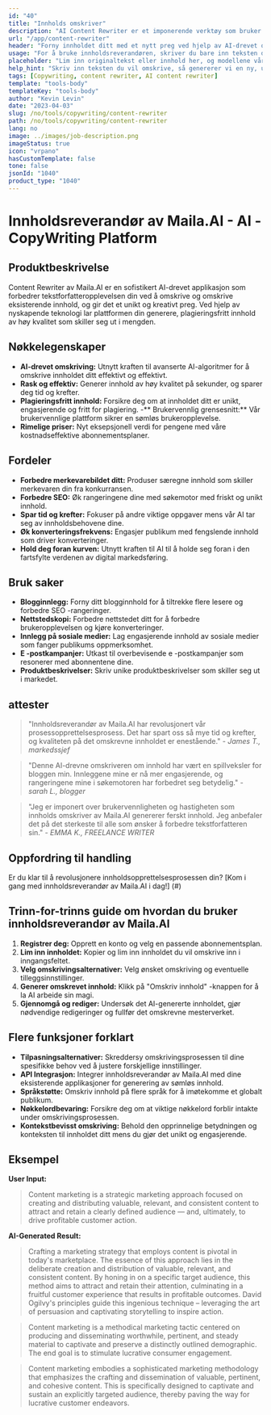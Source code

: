 ```yaml
---
id: "40"
title: "Innholds omskriver"
description: "AI Content Rewriter er et imponerende verktøy som bruker avanserte AI -algoritmer for automatisk å omskrive og omformulere inngangsteksten din, noe som gjør den unik, engasjerende og mer tiltalende.  Dette verktøyet er ideelt for bloggere, tekstforfattere og innholdsskapere som ønsker å forbedre innholdskvaliteten og unngå plagieringsproblemer."
url: "/app/content-rewriter"
header: "Forny innholdet ditt med et nytt preg ved hjelp av AI-drevet omskriving."
usage: "For å bruke innholdsreverandøren, skriver du bare inn teksten du vil omskrive.  Dette verktøyet vil da generere en unik, godt strukturert og engasjerende versjon av det originale innholdet, og opprettholde konteksten og viktige ideer."
placeholder: "Lim inn originaltekst eller innhold her, og modellene våre vil omskrive den for å skape en unik, engasjerende og tiltalende versjon."
help_hint: "Skriv inn teksten du vil omskrive, så genererer vi en ny, unik versjon mens vi bevarer den opprinnelige betydningen og konteksten.  Ideell for å forbedre innholdskvaliteten og unngå plagieringsproblemer."
tags: [Copywriting, content rewriter, AI content rewriter]
template: "tools-body"
templateKey: "tools-body"
author: "Kevin Levin"
date: "2023-04-03"
slug: /no/tools/copywriting/content-rewriter
path: /no/tools/copywriting/content-rewriter
lang: no
image: ../images/job-description.png
imageStatus: true
icon: "vrpano"
hasCustomTemplate: false
tone: false
jsonId: "1040"
product_type: "1040"
---
```


# Innholdsreverandør av Maila.AI - AI -CopyWriting Platform

## Produktbeskrivelse

Content Rewriter av Maila.AI er en sofistikert AI-drevet applikasjon som forbedrer tekstforfatteropplevelsen din ved å omskrive og omskrive eksisterende innhold, og gir det et unikt og kreativt preg. Ved hjelp av nyskapende teknologi lar plattformen din generere, plagieringsfritt innhold av høy kvalitet som skiller seg ut i mengden.

## Nøkkelegenskaper

- **AI-drevet omskriving:** Utnytt kraften til avanserte AI-algoritmer for å omskrive innholdet ditt effektivt og effektivt.
- **Rask og effektiv:** Generer innhold av høy kvalitet på sekunder, og sparer deg tid og krefter.
- **Plagieringsfritt innhold:** Forsikre deg om at innholdet ditt er unikt, engasjerende og fritt for plagiering. -** Brukervennlig grensesnitt:** Vår brukervennlige plattform sikrer en sømløs brukeropplevelse.
- **Rimelige priser:** Nyt eksepsjonell verdi for pengene med våre kostnadseffektive abonnementsplaner.

## Fordeler

- **Forbedre merkevarebildet ditt:** Produser særegne innhold som skiller merkevaren din fra konkurransen.
- **Forbedre SEO:** Øk rangeringene dine med søkemotor med friskt og unikt innhold.
- **Spar tid og krefter:** Fokuser på andre viktige oppgaver mens vår AI tar seg av innholdsbehovene dine.
- **Øk konverteringsfrekvens:** Engasjer publikum med fengslende innhold som driver konverteringer.
- **Hold deg foran kurven:** Utnytt kraften til AI til å holde seg foran i den fartsfylte verdenen av digital markedsføring.

## Bruk saker

- **Blogginnlegg:** Forny ditt blogginnhold for å tiltrekke flere lesere og forbedre SEO -rangeringer.
- **Nettstedskopi:** Forbedre nettstedet ditt for å forbedre brukeropplevelsen og kjøre konverteringer.
- **Innlegg på sosiale medier:** Lag engasjerende innhold av sosiale medier som fanger publikums oppmerksomhet.
- **E -postkampanjer:** Utkast til overbevisende e -postkampanjer som resonerer med abonnentene dine.
- **Produktbeskrivelser:** Skriv unike produktbeskrivelser som skiller seg ut i markedet.

## attester

> "Innholdsreverandør av Maila.AI har revolusjonert vår prosessopprettelsesprosess. Det har spart oss så mye tid og krefter, og kvaliteten på det omskrevne innholdet er enestående." - _James T., markedssjef_

> "Denne AI-drevne omskriveren om innhold har vært en spillveksler for bloggen min. Innleggene mine er nå mer engasjerende, og rangeringene mine i søkemotoren har forbedret seg betydelig." - _sarah L., blogger_

> "Jeg er imponert over brukervennligheten og hastigheten som innholds omskriver av Maila.AI genererer ferskt innhold. Jeg anbefaler det på det sterkeste til alle som ønsker å forbedre tekstforfatteren sin." - _EMMA K., FREELANCE WRITER_

## Oppfordring til handling

Er du klar til å revolusjonere innholdsopprettelsesprosessen din? [Kom i gang med innholdsreverandør av Maila.AI i dag!] (#)

## Trinn-for-trinns guide om hvordan du bruker innholdsreverandør av Maila.AI

1. **Registrer deg:** Opprett en konto og velg en passende abonnementsplan.
2. **Lim inn innholdet:** Kopier og lim inn innholdet du vil omskrive inn i inngangsfeltet.
3. **Velg omskrivingsalternativer:** Velg ønsket omskriving og eventuelle tilleggsinnstillinger.
4. **Generer omskrevet innhold:** Klikk på "Omskriv innhold" -knappen for å la AI arbeide sin magi.
5. **Gjennomgå og rediger:** Undersøk det AI-genererte innholdet, gjør nødvendige redigeringer og fullfør det omskrevne mesterverket.

## Flere funksjoner forklart

- **Tilpasningsalternativer:** Skreddersy omskrivingsprosessen til dine spesifikke behov ved å justere forskjellige innstillinger.
- **API Integrasjon:** Integrer innholdsreverandør av Maila.AI med dine eksisterende applikasjoner for generering av sømløs innhold.
- **Språkstøtte:** Omskriv innhold på flere språk for å imøtekomme et globalt publikum.
- **Nøkkelordbevaring:** Forsikre deg om at viktige nøkkelord forblir intakte under omskrivingsprosessen.
- **Kontekstbevisst omskriving:** Behold den opprinnelige betydningen og konteksten til innholdet ditt mens du gjør det unikt og engasjerende.

## Eksempel

**User Input:**

> Content marketing is a strategic marketing approach focused on creating and distributing valuable, relevant, and consistent content to attract and retain a clearly defined audience — and, ultimately, to drive profitable customer action.

**AI-Generated Result:**

> Crafting a marketing strategy that employs content is pivotal in today's marketplace. The essence of this approach lies in the deliberate creation and distribution of valuable, relevant, and consistent content. By honing in on a specific target audience, this method aims to attract and retain their attention, culminating in a fruitful customer experience that results in profitable outcomes. David Ogilvy's principles guide this ingenious technique – leveraging the art of persuasion and captivating storytelling to inspire action.

> Content marketing is a methodical marketing tactic centered on producing and disseminating worthwhile, pertinent, and steady material to captivate and preserve a distinctly outlined demographic. The end goal is to stimulate lucrative consumer engagement.

> Content marketing embodies a sophisticated marketing methodology that emphasizes the crafting and dissemination of valuable, pertinent, and cohesive content. This is specifically designed to captivate and sustain an explicitly targeted audience, thereby paving the way for lucrative customer endeavors.
